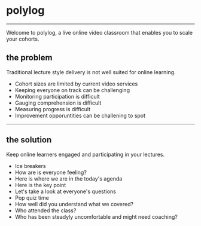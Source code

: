 # polylog
---
Welcome to polylog, a live online video classroom that enables you to scale your cohorts.

## the problem
Traditional lecture style delivery is not well suited for online learning.
* Cohort sizes are limited by current video services
* Keeping everyone on track can be challenging
* Monitoring participation is difficult
* Gauging comprehension is difficult
* Measuring progress is difficult
* Improvement opporuntities can be challening to spot

---
## the solution
Keep online learners engaged and participating in your lectures.

* Ice breakers
* How are is everyone feeling?
* Here is where we are in the today's agenda
* Here is the key point
* Let's take a look at everyone's questions
* Pop quiz time
* How well did you understand what we covered?
* Who attended the class?
* Who has been steadyly uncomfortable and might need coaching?
